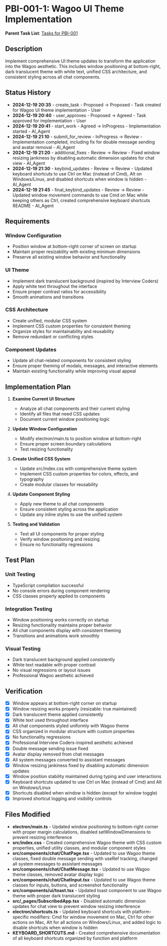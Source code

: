 # PBI-001-1: Wagoo UI Theme Implementation

**Parent Task List**: [Tasks for PBI-001](./tasks.md)

## Description

Implement comprehensive UI theme updates to transform the application into the Wagoo aesthetic. This includes window positioning at bottom-right, dark translucent theme with white text, unified CSS architecture, and consistent styling across all chat components.

## Status History

- **2024-12-19 20:35** - create_task - Proposed -> Proposed - Task created for Wagoo UI theme implementation - User
- **2024-12-19 20:40** - user_approves - Proposed -> Agreed - Task approved for implementation - User
- **2024-12-19 20:41** - start_work - Agreed -> InProgress - Implementation started - AI_Agent
- **2024-12-19 21:10** - submit_for_review - InProgress -> Review - Implementation completed, including fix for double message sending and avatar removal - AI_Agent
- **2024-12-19 21:20** - additional_fixes - Review -> Review - Fixed window resizing jankiness by disabling automatic dimension updates for chat view - AI_Agent
- **2024-12-19 21:30** - keybind_updates - Review -> Review - Updated keyboard shortcuts to use Ctrl on Mac (instead of Cmd), Alt on Windows/Linux, and disabled shortcuts when window is hidden - AI_Agent
- **2024-12-19 21:45** - final_keybind_updates - Review -> Review - Updated window movement commands to use Cmd on Mac while keeping others as Ctrl, created comprehensive keyboard shortcuts README - AI_Agent

## Requirements

### Window Configuration
- Position window at bottom-right corner of screen on startup
- Maintain proper resizability with existing minimum dimensions
- Preserve all existing window behavior and functionality

### UI Theme
- Implement dark translucent background (inspired by Interview Coders)
- Apply white text throughout the interface
- Ensure proper contrast ratios for accessibility
- Smooth animations and transitions

### CSS Architecture
- Create unified, modular CSS system
- Implement CSS custom properties for consistent theming
- Organize styles for maintainability and reusability
- Remove redundant or conflicting styles

### Component Updates
- Update all chat-related components for consistent styling
- Ensure proper theming of modals, messages, and interactive elements
- Maintain existing functionality while improving visual appeal

## Implementation Plan

1. **Examine Current UI Structure**
   - Analyze all chat components and their current styling
   - Identify all files that need CSS updates
   - Document current window positioning logic

2. **Update Window Configuration**
   - Modify electron/main.ts to position window at bottom-right
   - Ensure proper screen boundary calculations
   - Test resizing functionality

3. **Create Unified CSS System**
   - Update src/index.css with comprehensive theme system
   - Implement CSS custom properties for colors, effects, and typography
   - Create modular classes for reusability

4. **Update Component Styling**
   - Apply new theme to all chat components
   - Ensure consistent styling across the application
   - Update any inline styles to use the unified system

5. **Testing and Validation**
   - Test all UI components for proper styling
   - Verify window positioning and resizing
   - Ensure no functionality regressions

## Test Plan

### Unit Testing
- TypeScript compilation successful
- No console errors during component rendering
- CSS classes properly applied to components

### Integration Testing
- Window positioning works correctly on startup
- Resizing functionality maintains proper behavior
- All chat components display with consistent theming
- Transitions and animations work smoothly

### Visual Testing
- Dark translucent background applied consistently
- White text readable with proper contrast
- No visual regressions or layout issues
- Professional Wagoo aesthetic achieved

## Verification

- [x] Window appears at bottom-right corner on startup
- [x] Window resizing works properly (resizable: true maintained)
- [x] Dark translucent theme applied consistently
- [x] White text used throughout interface
- [x] All chat components styled uniformly with Wagoo theme
- [x] CSS organized in modular structure with custom properties
- [x] No functionality regressions
- [x] Professional Interview Coders-inspired aesthetic achieved
- [x] Double message sending issue fixed
- [x] Avatar display removed from chat messages
- [x] All system messages converted to assistant messages
- [x] Window resizing jankiness fixed by disabling automatic dimension updates
- [x] Window position stability maintained during typing and user interactions
- [x] Keyboard shortcuts updated to use Ctrl on Mac (instead of Cmd) and Alt on Windows/Linux
- [x] Shortcuts disabled when window is hidden (except for window toggle)
- [x] Improved shortcut logging and visibility controls

## Files Modified

- **electron/main.ts** - Updated window positioning to bottom-right corner with proper margin calculations, disabled setWindowDimensions to prevent resizing interference
- **src/index.css** - Created comprehensive Wagoo theme with CSS custom properties, unified utility classes, and modular component styles
- **src/components/chat/ChatPage.tsx** - Updated to use Wagoo theme classes, fixed double message sending with useRef tracking, changed all system messages to assistant messages
- **src/components/chat/ChatMessage.tsx** - Updated to use Wagoo theme classes, removed avatar display logic
- **src/components/chat/ChatInput.tsx** - Updated to use Wagoo theme classes for inputs, buttons, and screenshot functionality
- **src/components/ui/toast.tsx** - Updated toast component to use Wagoo theme with proper dark translucent styling
- **src/_pages/SubscribedApp.tsx** - Disabled automatic dimension updates for chat view to prevent window resizing interference
- **electron/shortcuts.ts** - Updated keyboard shortcuts with platform-specific modifiers: Cmd for window movement on Mac, Ctrl for other actions on Mac, Alt for all actions on Windows/Linux, and added logic to disable shortcuts when window is hidden
- **KEYBOARD_SHORTCUTS.md** - Created comprehensive documentation of all keyboard shortcuts organized by function and platform 